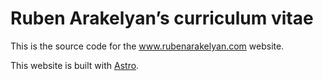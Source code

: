 # Ruben Arakelyan’s curriculum vitae

This is the source code for the www.rubenarakelyan.com website.

This website is built with [Astro](https://github.com/withastro/astro).
